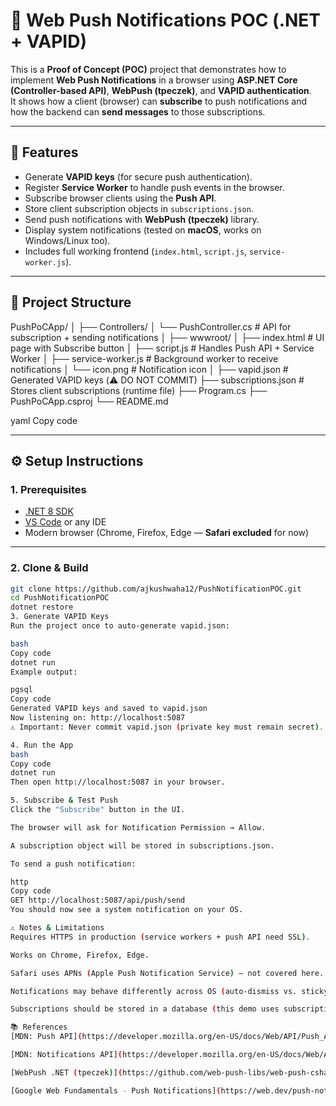 # 🚀 Web Push Notifications POC (.NET + VAPID)

This is a **Proof of Concept (POC)** project that demonstrates how to implement **Web Push Notifications** in a browser using **ASP.NET Core (Controller-based API)**, **WebPush (tpeczek)**, and **VAPID authentication**.  
It shows how a client (browser) can **subscribe** to push notifications and how the backend can **send messages** to those subscriptions.

---

## 📌 Features
- Generate **VAPID keys** (for secure push authentication).
- Register **Service Worker** to handle push events in the browser.
- Subscribe browser clients using the **Push API**.
- Store client subscription objects in `subscriptions.json`.
- Send push notifications with **WebPush (tpeczek)** library.
- Display system notifications (tested on **macOS**, works on Windows/Linux too).
- Includes full working frontend (`index.html`, `script.js`, `service-worker.js`).

---

## 📂 Project Structure

PushPoCApp/
│
├── Controllers/
│ └── PushController.cs # API for subscription + sending notifications
│
├── wwwroot/
│ ├── index.html # UI page with Subscribe button
│ ├── script.js # Handles Push API + Service Worker
│ ├── service-worker.js # Background worker to receive notifications
│ └── icon.png # Notification icon
│
├── vapid.json # Generated VAPID keys (⚠️ DO NOT COMMIT)
├── subscriptions.json # Stores client subscriptions (runtime file)
├── Program.cs
├── PushPoCApp.csproj
└── README.md

yaml
Copy code

---

## ⚙️ Setup Instructions

### 1. Prerequisites
- [.NET 8 SDK](https://dotnet.microsoft.com/en-us/download/dotnet/8.0)
- [VS Code](https://code.visualstudio.com/) or any IDE
- Modern browser (Chrome, Firefox, Edge — **Safari excluded** for now)

---

### 2. Clone & Build

```bash
git clone https://github.com/ajkushwaha12/PushNotificationPOC.git
cd PushNotificationPOC
dotnet restore
3. Generate VAPID Keys
Run the project once to auto-generate vapid.json:

bash
Copy code
dotnet run
Example output:

pgsql
Copy code
Generated VAPID keys and saved to vapid.json
Now listening on: http://localhost:5087
⚠️ Important: Never commit vapid.json (private key must remain secret).

4. Run the App
bash
Copy code
dotnet run
Then open http://localhost:5087 in your browser.

5. Subscribe & Test Push
Click the "Subscribe" button in the UI.

The browser will ask for Notification Permission → Allow.

A subscription object will be stored in subscriptions.json.

To send a push notification:

http
Copy code
GET http://localhost:5087/api/push/send
You should now see a system notification on your OS.

⚠️ Notes & Limitations
Requires HTTPS in production (service workers + push API need SSL).

Works on Chrome, Firefox, Edge.

Safari uses APNs (Apple Push Notification Service) — not covered here.

Notifications may behave differently across OS (auto-dismiss vs. sticky).

Subscriptions should be stored in a database (this demo uses subscriptions.json).

📚 References
[MDN: Push API](https://developer.mozilla.org/en-US/docs/Web/API/Push_API?utm_source=chatgpt.com)

[MDN: Notifications API](https://developer.mozilla.org/en-US/docs/Web/API/Notifications_API)

[WebPush .NET (tpeczek)](https://github.com/web-push-libs/web-push-csharp)

[Google Web Fundamentals - Push Notifications](https://web.dev/push-notifications-overview/)
